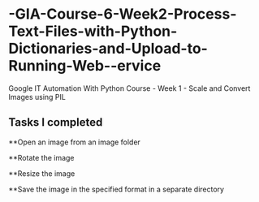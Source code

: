 # -GIA-Course-6-Week2-Process-Text-Files-with-Python-Dictionaries-and-Upload-to-Running-Web--ervice

Google IT Automation With Python Course - Week 1 - Scale and Convert Images using PIL

## Tasks I completed
**Open an image from an image folder

**Rotate the image

**Resize the image

**Save the image in the specified format in a separate directory
